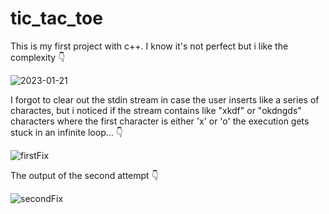 # tic_tac_toe
This is my first project with c++. I know it's not perfect but i like the complexity 👇


![2023-01-21](https://user-images.githubusercontent.com/101247386/213911514-20c24e65-9e1c-4276-90de-0329d08c9af1.png)

Ι forgot to clear out the stdin stream in case the user inserts like a series of charactes, but i noticed if the stream contains like "xkdf" or "okdngds" characters where the first character is either 'x' or 'o' the execution gets stuck in an infinite loop... 👇

![firstFix](https://user-images.githubusercontent.com/101247386/214267748-bfe08819-728b-49d8-afe9-39e7d660d4b1.png)

The output of the second attempt 👇

![secondFix](https://user-images.githubusercontent.com/101247386/214267786-da81568e-ea2b-4ba1-a073-6c40dc11dae4.png)
